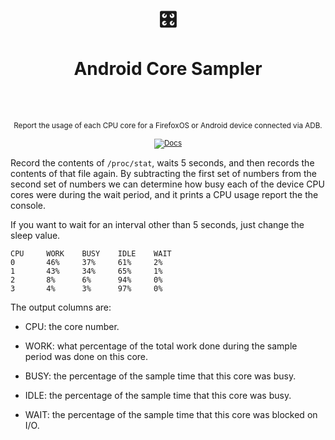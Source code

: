 <div align="center">
  <h1>
    <br/>
    🎛
    <br />
    <br />
    Android Core Sampler
    <br />
    <br />
  </h1>
  <sup>
    <br />
   Report the usage of each CPU core for a FirefoxOS or
Android device connected via ADB.</em>
    <br />
    <br /

[![Docs](https://img.shields.io/badge/-Docs-blue.svg?style=for-the-badge)](https://github.com/davidflanagan/coresample)

  </sup>

</div>

Record
the contents of `/proc/stat`, waits 5 seconds, and then records the
contents of that file again. By subtracting the first set of numbers
from the second set of numbers we can determine how busy each of the
device CPU cores were during the wait period, and it prints a CPU
usage report the the console.

If you want to wait for an interval other than 5 seconds, just change the sleep value.

```
CPU     WORK    BUSY    IDLE    WAIT
0       46%     37%     61%     2%
1       43%     34%     65%     1%
2       8%      6%      94%     0%
3       4%      3%      97%     0%
```

The output columns are:

- CPU: the core number.

- WORK: what percentage of the total work done during the sample
period was done on this core.

- BUSY: the percentage of the sample time that this core was busy.

- IDLE: the percentage of the sample time that this core was busy.

- WAIT: the percentage of the sample time that this core was blocked on I/O. 


